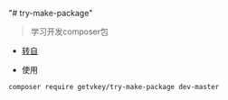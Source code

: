 "# try-make-package" 

> 学习开发composer包
- [转自](https://learnku.com/articles/6652/learn-to-develop-their-own-composer-package-and-to-use-packagist-github-updates)


- 使用
```bash
composer require getvkey/try-make-package dev-master
```